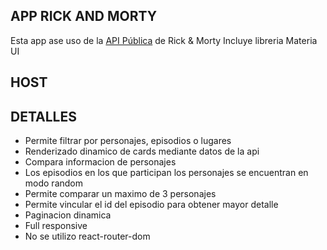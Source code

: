 
## **APP RICK AND MORTY**
Esta app ase uso de la [API Pública](https://rickandmortyapi.com/) de Rick & Morty
Incluye libreria Materia UI
## HOST
## DETALLES
- Permite filtrar por personajes, episodios o lugares
- Renderizado dinamico de cards mediante datos de la api
- Compara informacion de personajes
- Los episodios en los que participan los personajes se encuentran en modo random
- Permite comparar un maximo de 3 personajes
- Permite vincular el id del episodio para obtener mayor detalle
- Paginacion dinamica
- Full responsive
- No se utilizo react-router-dom

